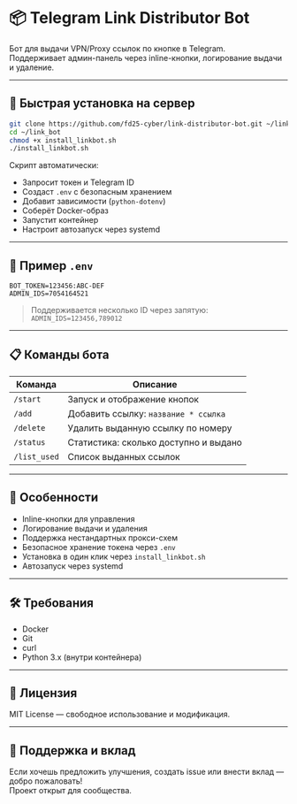 # 📦 Telegram Link Distributor Bot

Бот для выдачи VPN/Proxy ссылок по кнопке в Telegram.  
Поддерживает админ-панель через inline-кнопки, логирование выдачи и удаление.

---

## 🚀 Быстрая установка на сервер

```bash
git clone https://github.com/fd25-cyber/link-distributor-bot.git ~/link_bot
cd ~/link_bot
chmod +x install_linkbot.sh
./install_linkbot.sh
```

Скрипт автоматически:

- Запросит токен и Telegram ID
- Создаст `.env` с безопасным хранением
- Добавит зависимости (`python-dotenv`)
- Соберёт Docker-образ
- Запустит контейнер
- Настроит автозапуск через systemd

---

## 🔐 Пример `.env`

```env
BOT_TOKEN=123456:ABC-DEF
ADMIN_IDS=7054164521
```

> Поддерживается несколько ID через запятую:  
> `ADMIN_IDS=123456,789012`

---

## 📋 Команды бота

| Команда       | Описание                                 |
|---------------|-------------------------------------------|
| `/start`      | Запуск и отображение кнопок              |
| `/add`        | Добавить ссылку: `название * ссылка`     |
| `/delete`     | Удалить выданную ссылку по номеру        |
| `/status`     | Статистика: сколько доступно и выдано    |
| `/list_used`  | Список выданных ссылок                   |

---

## 🧠 Особенности

- Inline-кнопки для управления
- Логирование выдачи и удаления
- Поддержка нестандартных прокси-схем
- Безопасное хранение токена через `.env`
- Установка в один клик через `install_linkbot.sh`
- Автозапуск через systemd

---

## 🛠 Требования

- Docker
- Git
- curl
- Python 3.x (внутри контейнера)

---

## 📄 Лицензия

MIT License — свободное использование и модификация.

---

## 🤝 Поддержка и вклад

Если хочешь предложить улучшения, создать issue или внести вклад — добро пожаловать!  
Проект открыт для сообщества.
